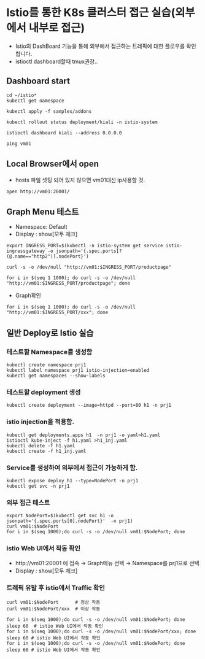 # Istio를 통한 K8s 클러스터 접근 실습(외부에서 내부로 접근)
* Istio의 DashBoard 기능을 통해 외부에서 접근하는 트레픽에 대한 플로우를 확인합니다.
* istioctl dashboard할때 tmux권장..
## Dashboard start
```
cd ~/istio*
kubectl get namespace

kubectl apply -f samples/addons

kubectl rollout status deployment/kiali -n istio-system

istioctl dashboard kiali --address 0.0.0.0

ping vm01
```

## Local Browser에서 open
* hosts 파일 셋팅 되어 있지 않으면 vm01대신 ip사용할 것.
```
open http://vm01:20001/
```

## Graph Menu 테스트
* Namespace: Default
* Display : show[모두 체크]
```
export INGRESS_PORT=$(kubectl -n istio-system get service istio-ingressgateway -o jsonpath='{.spec.ports[?(@.name=="http2")].nodePort}')

curl -s -o /dev/null "http://vm01:$INGRESS_PORT/productpage"

for i in $(seq 1 1000); do curl -s -o /dev/null "http://vm01:$INGRESS_PORT/productpage"; done
```
* Graph확인
```
for i in $(seq 1 1000); do curl -s -o /dev/null "http://vm01:$INGRESS_PORT/xxx"; done
```


## 일반 Deploy로 Istio 실습
### 테스트할 Namespace를 생성함
```
kubectl create namespace prj1
kubectl label namespace prj1 istio-injection=enabled
kubectl get namespaces --show-labels
```

### 테스트할 deployment 생성
```
kubectl create deployment --image=httpd --port=80 h1 -n prj1
```

###  istio injection을 적용함.
```
kubectl get deployments.apps h1  -n prj1 -o yaml>h1.yaml
istioctl kube-inject -f h1.yaml >h1_inj.yaml
kubectl delete -f h1.yaml
kubectl create -f h1_inj.yaml
```

### Service를 생성하여 외부에서 접근이 가능하게 함.
```
kubectl expose deploy h1 --type=NodePort -n prj1
kubectl get svc -n prj1
```

### 외부 접근 테스트
```
export NodePort=$(kubectl get svc h1 -o jsonpath='{.spec.ports[0].nodePort}'  -n prj1)
curl vm01:$NodePort
for i in $(seq 1000);do curl -s -o /dev/null vm01:$NodePort; done
```

### istio Web UI에서 작동 확인
* http://vm01:20001 에 접속 → Graph메뉴 선택 → Namespace를 prj1으로 선택
* Display : show[모두 체크]

### 트레픽 유발 후 istio에서 Traffic 확인
```
curl vm01:$NodePort      # 정상 작동
curl vm01:$NodePort/xxx  # 이상 작동

for i in $(seq 1000);do curl -s -o /dev/null vm01:$NodePort; done
sleep 60  # istio Web UI에서 작동 확인
for i in $(seq 1000);do curl -s -o /dev/null vm01:$NodePort/xxx; done
sleep 60 # istio Web UI에서 작동 확인
for i in $(seq 1000);do curl -s -o /dev/null vm01:$NodePort; done
sleep 60 # istio Web UI에서 작동 확인
```
